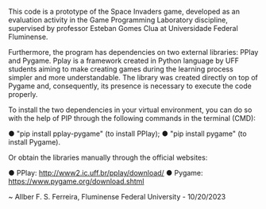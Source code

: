 This code is a prototype of the Space Invaders game, developed as an evaluation activity in the Game Programming Laboratory discipline, supervised by professor Esteban Gomes Clua at Universidade Federal Fluminense.

Furthermore, the program has dependencies on two external libraries: PPlay and Pygame. Pplay is a framework created in Python language by UFF students aiming to make creating games during the learning process simpler and more understandable. 
The library was created directly on top of Pygame and, consequently, its presence is necessary to execute the code properly.

To install the two dependencies in your virtual environment, you can do so with the help of PIP through the following commands in the terminal (CMD):

● "pip install pplay-pygame" (to install PPlay);
● "pip install pygame" (to install Pygame).

Or obtain the libraries manually through the official websites:

● PPlay: http://www2.ic.uff.br/pplay/download/
● Pygame: https://www.pygame.org/download.shtml


~ Allber F. S. Ferreira, Fluminense Federal University - 10/20/2023
